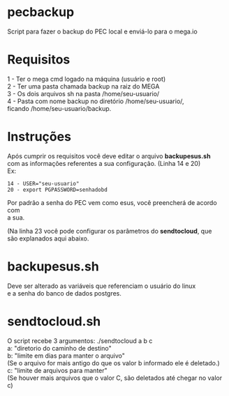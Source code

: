 # pecbackup
Script para fazer o backup do PEC local e enviá-lo para o mega.io
# Requisitos
1 - Ter o mega cmd logado na máquina (usuário e root)<br>
2 - Ter uma pasta chamada backup na raiz do MEGA<br>
3 - Os dois arquivos sh na pasta /home/seu-usuario/<br>
4 - Pasta com nome backup no diretório /home/seu-usuario/, <br>
ficando /home/seu-usuario/backup.<br>
# Instruções
Após cumprir os requisitos você deve editar o arquivo **backupesus.sh** <br>
com as informações referentes a sua configuração. (Linha 14 e 20) <br>
Ex: 
```
14 - USER="seu-usuario"
20 - export PGPASSWORD=senhadobd
```
Por padrão a senha do PEC vem como esus, você preencherá de acordo com <br>
a sua.

(Na linha 23 você pode configurar os parâmetros do **sendtocloud**, que <br>
são explanados aqui abaixo.

# backupesus.sh
Deve ser alterado as variáveis que referenciam o usuário do linux <br>
e a senha do banco de dados postgres. <br>

# sendtocloud.sh
O script recebe 3 argumentos: ./sendtocloud a b c <br>
a: "diretorio do caminho de destino" <br>
b: "limite em dias para manter o arquivo" <br>
(Se o arquivo for mais antigo do que os valor b informado ele é deletado.) <br>
c: "limite de arquivos para manter" <br>
(Se houver mais arquivos que o valor C, são deletados até chegar no valor c) <br>



